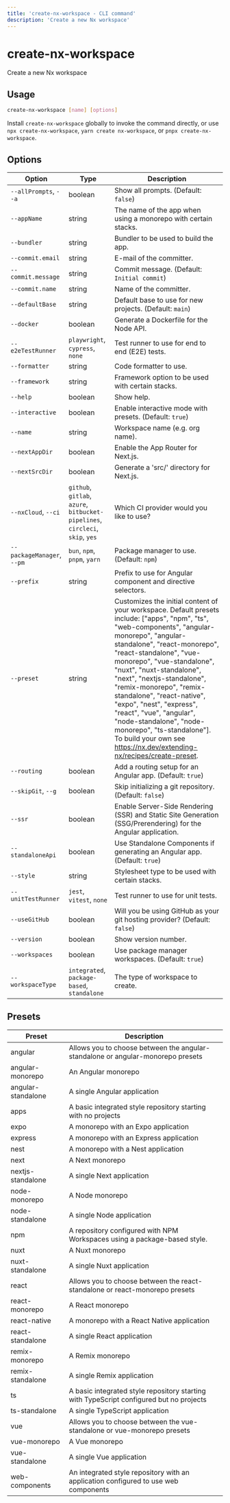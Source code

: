 ```yaml
---
title: 'create-nx-workspace - CLI command'
description: 'Create a new Nx workspace'
---
```


# create-nx-workspace

Create a new Nx workspace

## Usage

```bash
create-nx-workspace [name] [options]
```

Install `create-nx-workspace` globally to invoke the command directly, or use `npx create-nx-workspace`, `yarn create nx-workspace`, or `pnpx create-nx-workspace`.

## Options

| Option                     | Type                                                                          | Description                                                                                                                                                                                                                                                                                                                                                                                                                                                                                                                             |
| -------------------------- | ----------------------------------------------------------------------------- | --------------------------------------------------------------------------------------------------------------------------------------------------------------------------------------------------------------------------------------------------------------------------------------------------------------------------------------------------------------------------------------------------------------------------------------------------------------------------------------------------------------------------------------- |
| `--allPrompts`, `--a`      | boolean                                                                       | Show all prompts. (Default: `false`)                                                                                                                                                                                                                                                                                                                                                                                                                                                                                                    |
| `--appName`                | string                                                                        | The name of the app when using a monorepo with certain stacks.                                                                                                                                                                                                                                                                                                                                                                                                                                                                          |
| `--bundler`                | string                                                                        | Bundler to be used to build the app.                                                                                                                                                                                                                                                                                                                                                                                                                                                                                                    |
| `--commit.email`           | string                                                                        | E-mail of the committer.                                                                                                                                                                                                                                                                                                                                                                                                                                                                                                                |
| `--commit.message`         | string                                                                        | Commit message. (Default: `Initial commit`)                                                                                                                                                                                                                                                                                                                                                                                                                                                                                             |
| `--commit.name`            | string                                                                        | Name of the committer.                                                                                                                                                                                                                                                                                                                                                                                                                                                                                                                  |
| `--defaultBase`            | string                                                                        | Default base to use for new projects. (Default: `main`)                                                                                                                                                                                                                                                                                                                                                                                                                                                                                 |
| `--docker`                 | boolean                                                                       | Generate a Dockerfile for the Node API.                                                                                                                                                                                                                                                                                                                                                                                                                                                                                                 |
| `--e2eTestRunner`          | `playwright`, `cypress`, `none`                                               | Test runner to use for end to end (E2E) tests.                                                                                                                                                                                                                                                                                                                                                                                                                                                                                          |
| `--formatter`              | string                                                                        | Code formatter to use.                                                                                                                                                                                                                                                                                                                                                                                                                                                                                                                  |
| `--framework`              | string                                                                        | Framework option to be used with certain stacks.                                                                                                                                                                                                                                                                                                                                                                                                                                                                                        |
| `--help`                   | boolean                                                                       | Show help.                                                                                                                                                                                                                                                                                                                                                                                                                                                                                                                              |
| `--interactive`            | boolean                                                                       | Enable interactive mode with presets. (Default: `true`)                                                                                                                                                                                                                                                                                                                                                                                                                                                                                 |
| `--name`                   | string                                                                        | Workspace name (e.g. org name).                                                                                                                                                                                                                                                                                                                                                                                                                                                                                                         |
| `--nextAppDir`             | boolean                                                                       | Enable the App Router for Next.js.                                                                                                                                                                                                                                                                                                                                                                                                                                                                                                      |
| `--nextSrcDir`             | boolean                                                                       | Generate a 'src/' directory for Next.js.                                                                                                                                                                                                                                                                                                                                                                                                                                                                                                |
| `--nxCloud`, `--ci`        | `github`, `gitlab`, `azure`, `bitbucket-pipelines`, `circleci`, `skip`, `yes` | Which CI provider would you like to use?                                                                                                                                                                                                                                                                                                                                                                                                                                                                                                |
| `--packageManager`, `--pm` | `bun`, `npm`, `pnpm`, `yarn`                                                  | Package manager to use. (Default: `npm`)                                                                                                                                                                                                                                                                                                                                                                                                                                                                                                |
| `--prefix`                 | string                                                                        | Prefix to use for Angular component and directive selectors.                                                                                                                                                                                                                                                                                                                                                                                                                                                                            |
| `--preset`                 | string                                                                        | Customizes the initial content of your workspace. Default presets include: ["apps", "npm", "ts", "web-components", "angular-monorepo", "angular-standalone", "react-monorepo", "react-standalone", "vue-monorepo", "vue-standalone", "nuxt", "nuxt-standalone", "next", "nextjs-standalone", "remix-monorepo", "remix-standalone", "react-native", "expo", "nest", "express", "react", "vue", "angular", "node-standalone", "node-monorepo", "ts-standalone"]. To build your own see https://nx.dev/extending-nx/recipes/create-preset. |
| `--routing`                | boolean                                                                       | Add a routing setup for an Angular app. (Default: `true`)                                                                                                                                                                                                                                                                                                                                                                                                                                                                               |
| `--skipGit`, `--g`         | boolean                                                                       | Skip initializing a git repository. (Default: `false`)                                                                                                                                                                                                                                                                                                                                                                                                                                                                                  |
| `--ssr`                    | boolean                                                                       | Enable Server-Side Rendering (SSR) and Static Site Generation (SSG/Prerendering) for the Angular application.                                                                                                                                                                                                                                                                                                                                                                                                                           |
| `--standaloneApi`          | boolean                                                                       | Use Standalone Components if generating an Angular app. (Default: `true`)                                                                                                                                                                                                                                                                                                                                                                                                                                                               |
| `--style`                  | string                                                                        | Stylesheet type to be used with certain stacks.                                                                                                                                                                                                                                                                                                                                                                                                                                                                                         |
| `--unitTestRunner`         | `jest`, `vitest`, `none`                                                      | Test runner to use for unit tests.                                                                                                                                                                                                                                                                                                                                                                                                                                                                                                      |
| `--useGitHub`              | boolean                                                                       | Will you be using GitHub as your git hosting provider? (Default: `false`)                                                                                                                                                                                                                                                                                                                                                                                                                                                               |
| `--version`                | boolean                                                                       | Show version number.                                                                                                                                                                                                                                                                                                                                                                                                                                                                                                                    |
| `--workspaces`             | boolean                                                                       | Use package manager workspaces. (Default: `true`)                                                                                                                                                                                                                                                                                                                                                                                                                                                                                       |
| `--workspaceType`          | `integrated`, `package-based`, `standalone`                                   | The type of workspace to create.                                                                                                                                                                                                                                                                                                                                                                                                                                                                                                        |

## Presets

| Preset             | Description                                                                             |
| ------------------ | --------------------------------------------------------------------------------------- |
| angular            | Allows you to choose between the angular-standalone or angular-monorepo presets         |
| angular-monorepo   | An Angular monorepo                                                                     |
| angular-standalone | A single Angular application                                                            |
| apps               | A basic integrated style repository starting with no projects                           |
| expo               | A monorepo with an Expo application                                                     |
| express            | A monorepo with an Express application                                                  |
| nest               | A monorepo with a Nest application                                                      |
| next               | A Next monorepo                                                                         |
| nextjs-standalone  | A single Next application                                                               |
| node-monorepo      | A Node monorepo                                                                         |
| node-standalone    | A single Node application                                                               |
| npm                | A repository configured with NPM Workspaces using a package-based style.                |
| nuxt               | A Nuxt monorepo                                                                         |
| nuxt-standalone    | A single Nuxt application                                                               |
| react              | Allows you to choose between the react-standalone or react-monorepo presets             |
| react-monorepo     | A React monorepo                                                                        |
| react-native       | A monorepo with a React Native application                                              |
| react-standalone   | A single React application                                                              |
| remix-monorepo     | A Remix monorepo                                                                        |
| remix-standalone   | A single Remix application                                                              |
| ts                 | A basic integrated style repository starting with TypeScript configured but no projects |
| ts-standalone      | A single TypeScript application                                                         |
| vue                | Allows you to choose between the vue-standalone or vue-monorepo presets                 |
| vue-monorepo       | A Vue monorepo                                                                          |
| vue-standalone     | A single Vue application                                                                |
| web-components     | An integrated style repository with an application configured to use web components     |
